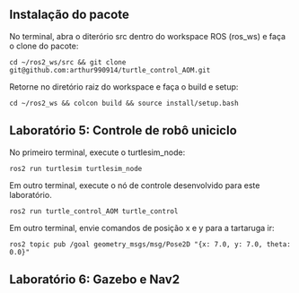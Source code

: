 ## Instalação do pacote

No terminal, abra o diterório src dentro do workspace ROS (ros_ws) e faça o clone do pacote:
```
cd ~/ros2_ws/src && git clone git@github.com:arthur990914/turtle_control_AOM.git
```
Retorne no diretório raiz do workspace e faça o build e setup:
```
cd ~/ros2_ws && colcon build && source install/setup.bash
```

## Laboratório 5: Controle de robô uniciclo

No primeiro terminal, execute o turtlesim_node:
```
ros2 run turtlesim turtlesim_node
```

Em outro terminal, execute o nó de controle desenvolvido  para este laboratório.
```
ros2 run turtle_control_AOM turtle_control
```

Em outro terminal, envie comandos de posição x e y para a tartaruga ir:
```
ros2 topic pub /goal geometry_msgs/msg/Pose2D "{x: 7.0, y: 7.0, theta: 0.0}"
```

## Laboratório 6: Gazebo e Nav2

